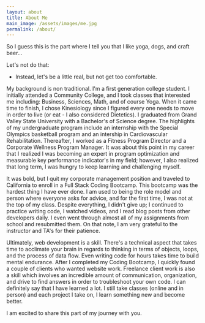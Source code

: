 ```yaml
---
layout: about
title: About Me
main_image: /assets/images/me.jpg
permalink: /about/
---
```

So I guess this is the part where I tell you that I like
yoga, dogs, and craft beer...

Let's not do that:

* Instead, let's be a little real, but not get too comfortable.

My background is non traditional. I'm a first generation college student. I initially attended a Community College, and I took classes that interested me including: Business, Sciences, Math, and of course Yoga. When it came time to finish, I chose Kinesiology since I figured every one needs to move in order to live (or eat - I also considered Dietetics). I graduated from Grand Valley State University with a Bachelor's of Science degree. The highlights of my undergraduate program include an internship with the Special Olympics basketball program and an intership in Cardiovascular Rehabilitation. Thereafter, I worked as a Fitness Program Director and a Corporate Wellness Program Manager. It was about this point in my career that I realized I was becoming an expert in program optimization and measurable key performance indicator's in my field; however, I also realized that long term, I was hungry to keep learning and challenging myself.

It was bold, but I quit my corporate management position and traveled to California to enroll in a Full Stack Coding Bootcamp. This bootcamp was the hardest thing I have ever done. I am used to being the role model and person where everyone asks for advice, and for the first time, I was not at the top of my class. Despite everything, I didn't give up; I continued to practice writing code, I watched videos, and I read blog posts from other developers daily. I even went through almost all of my assignments from school and resubmitted them. On that note, I am very grateful to the instructor and TA's for their patience.

Ultimately, web development is a skill. There's a technical aspect that takes time to acclimate your brain in regards to thinking in terms of objects, loops, and the process of data flow. Even writing code for hours takes time to build mental endurance. After I completed my Coding Bootcamp, I quickly found a couple of clients who wanted website work. Freelance client work is also a skill which involves an incredible amount of communication, organization, and drive to find answers in order to troubleshoot your own code. I can definitely say that I have learned a lot. I still take classes (online and in person) and each project I take on, I learn something new and become better. 

I am excited to share this part of my journey with you. 